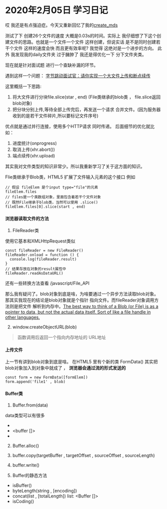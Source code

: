 # 2020年2月05日 学习日记

哎 我还是有点强迫症。今天又重新回忆了我的[create_mds](https://www.npmjs.com/package/create_mds)

测试了下 创建26个文件的速度 大概是0.03s的时间。实际上 我仔细想了下这个创建文件的思路。也就是一个文件一个文件
这样创建，但说实话 是不是同时创建若干个文件 这样的速度会快 而且更有效率呢? 我觉得 这绝对是一个进步的方向。
此外 我发现我的daily文件夹 过于臃肿了 我还是得优化一下 分下文件夹类。

现在就是针对面试题 进行一个查缺补漏的环节。

遇到这样一个问题： [字节跳动面试官：请你实现一个大文件上传和断点续传](https://juejin.im/post/5dff8a26e51d4558105420ed)

这里概括一下思路:
1. 将大文件进行分块file.slice(star , end) (File类继承的blob类 ， file.slice返回blob对象)
2. 把分块分别上传,等待全部上传完后，再发送一个请求 合并文件。(因为服务器收到的是若干文件碎片,所以要标记文件序号)

优点就是通过并行连接，使用多个HTTP请求 同时传递。
后面细节的优化就比如：
1. 进度统计(onprogress)
2. 取消上传(xhr.abort())
3. 端点续传(xhr.upload)

其实我对文件类型的知识非常少。所以我重新学习了关于这方面的知识。

Flie类继承于Blob类，HTML5 扩展了文件输入元素的这个接口 例如
```
// 假设 fileElem 是个input type="file"的元素
fileElem.files
// files是一个类数组对象，里面包含着若干个文件对象
// 既然File继承于blob类，当然可以使用 .slice()
fileElem.files[0].slice(start , end)
```

#### 浏览器读取文件的方法

1. FileReader类

使用它基本和XMLHttpRequest类似
```
const fileReader = new FileReader()
fileReader.onload = function () {
  console.log(fileReader.result)
}
// 结果存放在对象的result属性中
fileReader.readAsDataURL()
```

还有一些转换方法查看 /javascript/File_API

那么我有疑问了。blob对象到底是啥，为啥要通过一个异步方法读取blob对象。
那其实我现在的结论是blob对象就是个指针 指向文件。而fileReader对象调用方法则是把文件
解析到内存中。[The best way to think of a Blob (or File) is as a pointer to data, but not the actual data itself. Sort of like a file handle in other languages.](https://stackoverflow.com/questions/24833487/what-is-html5-file-slice-method-actually-doing)

2. window.createObjectURL(blob)

> 函数调用后返回一个指向内存地址的 URL地址

#### 上传文件

上一节有讲到blob对象到底是啥。
在HTML5 里有个新的类 FormData()
其实把blob对象加入到对象中就成了 ， **浏览器会通过流的形式发送的**
```
const form = new FormData([formElem])
form.append('file1' , blob)
```


#### Buffer类

1. Buffer.from(data)

data类型可以有很多
* <string>
* <buffer []>
* <buffer>

2. Buffer.alloc()

3. buffer.copy(targetBuffer , targetOffset , sourceOffset , sourceLength)

4. buffer.write()

5. Buffer的静态方法
   
* isBuffer()
* byteLength(string , \[encoding])
* concat(list , \[totalLength])  list: <Buffer []>
* isCoding()



